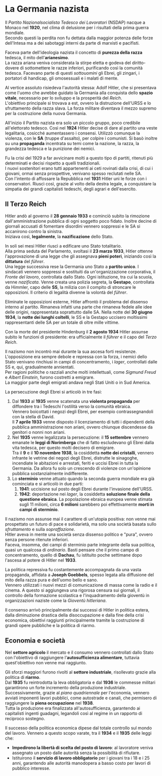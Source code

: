 # La Germania nazista

Il *Partito Nazionalsocialista Tedesco dei Lavoratori* (NSDAP) nacque a Monaco
nel **1920**, nel clima di delusione per i risultati della prima guerra
mondiale.\
Secondo questi la perdita non fu dettata dalla maggior potenza delle forze
dell'Intesa ma a dei sabotaggi interni da parte di marxisti e pacifisti.

Faceva parte dell'ideologia nazista il concetto di **purezza della razza**
tedesca, il mito dell'**arianesimo**.\
La razza ariana veniva considerata la stirpe eletta e godeva del diritto-dovere
di sottomettere le razze inferiori, purificando così la comunità tedesca.
Facevano parte di questi *sottouomini* gli Ebrei, gli zingari, i portatori di
handicap, gli omosessuali e i malati di mente.

Al vertice assoluto risiedeva l'autorità stessa: Adolf Hitler, che si presentava
come l'uomo che avrebbe guidato la Germania alla conquista dello **spazio
vitale**, necessario per lo sviluppo e la prosperità del *Reich*.\
L'obiettivo principale si trovava a est, ovvero la distruzione dell'URSS e lo
sfruttamento della razza slava. La forza militare diventava il mezzo supremo per
la costruzione della nuova Germania.

All'inizio il Partito nazista era solo un piccolo gruppo, poco credibile
all'elettorato tedesco. Così nel **1924** Hitler decise di dare al partito una
veste legalitaria, cosicché aumentassero i consensi. Utilizzò comunque la
violenza, con le **SA** (truppe d'assalto), per colpire i comunisti. Si basò
inoltre su una **propaganda** incentrata su temi come la nazione, la razza, la
grandezza tedesca e la punizione dei nemici.

Fu la crisi del 1929 a far avvicinare molti a questo tipo di partiti, ritenuti
più determinati e decisi rispetto a quelli tradizionali.\
I nuovi sostenitori erano tutti appartenenti ai ceti rovinati dalla crisi, di
cui i giovani, ormai senza prospettive, venivano spesso reclutati nelle SA.\
Con l'intento di affossare la Repubblica nel **1931** Hitler unì le forze con i
conservatori. Riuscì così, grazie al volto della destra legale, a conquistare la
simpatia dei grandi capitalisti tedeschi, degli agrari e dell'esercito.

## Il Terzo Reich

Hitler andò al governo il **28 gennaio 1933** e cominciò subito la rimozione
dall'amministrazione pubblica di ogni soggetto poco fidato. Inoltre decine di
giornali accusati di fomentare disordini vennero soppressi e le SA si accanirono
contro la sinistra.\
Iniziava così, **legalmente**, la **nazificazione** dello Stato.

In soli sei mesi Hitler riuscì a edificare uno Stato totalitario.\
Alla prima seduta del Parlamento, svoltasi il **23 marzo 1933**, Hitler ottenne
l'approvazione di una legge che gli assegnava **pieni poteri**, iniziando così
la **dittatura** del *führer*.\
Una legge successiva rese la Germania uno Stato a **partito unico**. I sindacati
vennero soppressi e sostituiti da un'organizzazione corporativa, il *Fronte del
lavoro*, controllata dallo Stato. Ogni istituzione, tra cui la scuola, venne
*nazificata*. Venne creata una polizia segreta, la **Gestapo**, controllata da
Himmler, capo delle **SS**, la milizia con il compito di stroncare le
opposizioni. Il criterio di legalità divenne la volontà del *führer*.

Eliminate le opposizioni esterne, Hitler affrontò il problema del dissenso
interno al partito. Rimaneva infatti una parte che rimaneva fedele alle idee
delle origini, rappresentata soprattutto dalle SA. Nella notte del **30 giugno
1934**, la **notte dei lunghi coltelli**, le SS e la Gestapo uccisero moltissimi
rappresentanti delle SA per un totale di oltre mille vittime.

Con la morte del presidente Hindenburg il **2 agosto 1934** Hitler assunse
subito le funzioni di presidente: era ufficialmente il *führer* e il capo del
*Terzo Reich*.

Il nazismo non incontrò mai durante la sua ascesa forti resistenze.
L'opposizione era sempre debole e repressa con la forza, i nemici dello Stato
venivano rinchiusi in campi di concentramento, i *lager*, controllati dalle SS
e, qui, gradualmente annientati.\
Per ragioni politiche o razziali anche molti intellettuali, come *Sigmund Freud*
e *Albert Einstein*, furono costretti a emigrare.\
La maggior parte degli emigrati andava negli Stati Uniti o in Sud America.

La persecuzione degli Ebrei si articolò in tre fasi:
1. Dal **1933** al **1935** venne scatenata una **violenta propaganda** per
   diffondere tra i Tedeschi l'ostilità verso la comunità ebraica.\
   Vennero boicottati i negozi degli Ebrei, per esempio contrassegnandoli con la
   stella di David.\
   Il **7 aprile 1933** venne disposto il licenziamento di tutti i dipendenti
   della pubblica amministrazione non ariani, ovvero chiunque discendesse da
   genitori o nonni non ariani.
2. Nel **1935** venne legalizzata la persecuzione: il **15 settembre** vennero
   emanate le **leggi di Norimberga** che di fatto escludevano gli Ebrei dalla
   vita tedesca, per questo molti decisero di emigrare.\
   Tra il **9** e il **10 novembre 1938**, la cosiddetta **notte dei
   cristalli**, vennero infrante le vetrine dei negozi degli Ebrei, distrutte le
   sinagoghe, incendiate le abitazioni e arrestati, feriti e uccisi Ebrei in
   tutta la Germania. Da allora fu solo un crescendo di violenze con un'opinione
   pubblica sostanzialmente indifferente.
3. Lo **sterminio** venne attuato quando la seconda guerra mondiale era già
   cominciata e si articolò in due parti:
   1. **1941**: uccisione sul posto degli Ebrei durante l'invasione dell'URSS.
   2. **1942**: deportazione nei *lager*, la cosiddetta **soluzione finale
      della questione ebraica**. La popolazione ebraica europea venne stimata
      sugli 11 milioni, circa **6 milioni** sarebbero poi effettivamente
      **morti in campi di sterminio**.

Il nazismo non assunse mai il carattere di un'utopia positiva: non venne mai
prospettato un futuro di pace e solidarietà, ma solo una società basata sullo
*sfruttamento* e sulla *sopraffazione*.\
Hitler aveva in mente una società senza dissenso politico e "pura", ovvero senza
persone ritenute inferiori.\
Faceva, insomma, dei campi di sterminio parte integrante della sua politica,
quasi un qualcosa di *ordinario*. Basti pensare che il primo campo di
concentramento, quello di **Dachau**, fu istituito poche settimane dopo l'ascesa
al potere di Hitler nel **1933**.

La politica repressiva fu costantemente accompagnata da una vasta propaganda,
affidata a **Joseph Goebbels**, spesso legata alla diffusione del mito della
razza pura e dell'uomo bello e sano.\
Vennero utilizzati i nuovi mezzi di comunicazione di massa come la radio e il
cinema. A questo si aggiungeva una rigorosa censura sui giornali, il controllo
della formazione scolastica e l'inquadramento della gioventù in organizzazioni
naziste come la *Gioventù hitleriana*.

Il consenso arrivò principalmente dai successi di Hitler in politica estera,
dalla diminuzione drastica della disoccupazione e dalla fine della crisi
economica, obiettivi raggiunti principalmente tramite la costruzione di grandi
opere pubbliche e la politica di riarmo.

## Economia e società

Nel **settore agricolo** il mercato e il consumo vennero controllati dallo Stato
con l'obiettivo di raggiungere l'**autosufficienza alimentare**, tuttavia
quest'obiettivo non venne mai raggiunto.

Gli sforzi maggiori furono rivolti al **settore industriale**, risollevato
grazie alla politica di **riarmo**.\
Dal **1935** fu reintrodotta la leva obbligatoria e dal **1936** le commesse
militari garantirono un forte incremento della produzione industriale.
Successivamente, grazie al *piano quadriennale* per l'economia, vennero avviati
imponenti lavori pubblici, come autostrade e canali, che permisero di
raggiungere la **piena occupazione** nel **1938**.\
Tutta la produzione era finalizzata all'autosufficienza, garantendo ai
capitalisti ingenti guadagni, legandoli così al regime in un rapporto di
reciproco sostegno.

Il successo della politica economica dipese dal totale controllo sul mondo del
lavoro. Vennero a questo scopo varate, tra il **1934** e il **1935** delle leggi
che:
- **Impedirono la libertà di scelta del posto di lavoro**: al lavoratore veniva
  assegnato un posto dalle autorità senza la possibilità di rifiutare.
- Istituirono il **servizio di lavoro obbligatorio** per i giovani tra i 18 e i
  25 anni, garantendo alle autorità manodopera a basso costo per lavori di
  pubblico interesse.
